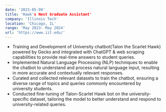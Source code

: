 ```yaml
---
date: '2023-05-09'
title: 'Hawk's Nest Graduate Assistant'
company: 'Illinois Tech'
location: 'Chicago, IL'
range: 'May 2023- May 2024'
url: 'https://www.iit.edu/'
---
```


- Training and Development of University chatbot(Talon the Scarlet Hawk) powered by Gecko and integrated with ChatGPT & web scraping capabilities to provide real-time answers to student queries.
- Implemented Natural Language Processing (NLP) techniques to enable the chatbot to understand and process natural language input, resulting in more accurate and contextually relevant responses.
- Curated and collected relevant datasets to train the chatbot, ensuring a diverse range of topics and queries commonly encountered by university students.
- Conducted fine-tuning of Talon-Scarlet Hawk bot on the university-specific dataset, tailoring the model to better understand and respond to university-related queries.
